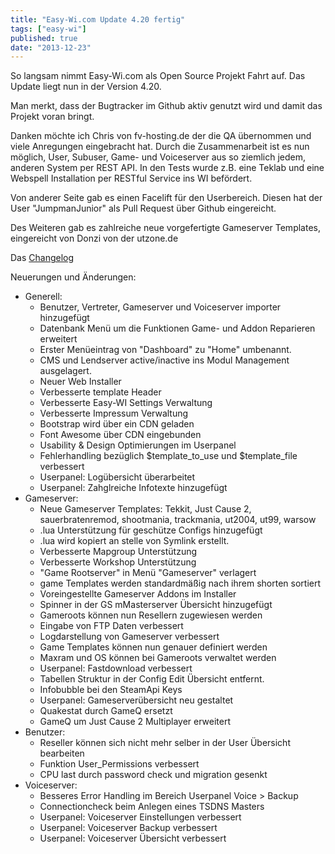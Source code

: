 ```yaml
---
title: "Easy-Wi.com Update 4.20 fertig"
tags: ["easy-wi"]
published: true
date: "2013-12-23"
---
```


So langsam nimmt Easy-Wi.com als Open Source Projekt Fahrt auf. Das Update liegt nun in der Version 4.20.

Man merkt, dass der Bugtracker im Github aktiv genutzt wird und damit das Projekt voran bringt.

Danken möchte ich Chris von fv-hosting.de der die QA übernommen und viele Anregungen eingebracht hat. Durch die Zusammenarbeit ist es nun möglich, User, Subuser, Game- und Voiceserver aus so ziemlich jedem, anderen System per REST API. In den Tests wurde z.B. eine Teklab und eine Webspell Installation per RESTful Service ins WI befördert.

Von anderer Seite gab es einen Facelift für den Userbereich. Diesen hat der User "JumpmanJunior" als Pull Request über Github eingereicht.

Des Weiteren gab es zahlreiche neue vorgefertigte Gameserver Templates, eingereicht von Donzi von der utzone.de

Das [Changelog](https://easy-wi.com/de/news/update-auf-version-4-20/)

Neuerungen und Änderungen:

- Generell: 
  - Benutzer, Vertreter, Gameserver und Voiceserver importer hinzugefügt
  - Datenbank Menü um die Funktionen Game- und Addon Reparieren erweitert
  - Erster Menüeintrag von "Dashboard" zu "Home" umbenannt.
  - CMS und Lendserver active/inactive ins Modul Management ausgelagert.
  - Neuer Web Installer
  - Verbesserte template Header
  - Verbesserte Easy-WI Settings Verwaltung
  - Verbesserte Impressum Verwaltung
  - Bootstrap wird über ein CDN geladen
  - Font Awesome über CDN eingebunden
  - Usability &amp; Design Optimierungen im Userpanel
  - Fehlerhandling bezüglich $template_to_use und $template_file verbessert
  - Userpanel: Logübersicht überarbeitet
  - Userpanel: Zahglreiche Infotexte hinzugefügt
- Gameserver: 
  - Neue Gameserver Templates: Tekkit, Just Cause 2, sauerbratenremod, shootmania, trackmania, ut2004, ut99, warsow
  - .lua Unterstützung für geschütze Configs hinzugefügt
  - .lua wird kopiert an stelle von Symlink erstellt.
  - Verbesserte Mapgroup Unterstützung
  - Verbesserte Workshop Unterstützung
  - "Game Rootserver" in Menü "Gameserver" verlagert
  - game Templates werden standardmäßig nach ihrem shorten sortiert
  - Voreingestellte Gameserver Addons im Installer
  - Spinner in der GS mMasterserver Übersicht hinzugefügt
  - Gameroots können nun Resellern zugewiesen werden
  - Eingabe von FTP Daten verbessert
  - Logdarstellung von Gameserver verbessert
  - Game Templates können nun genauer definiert werden
  - Maxram und OS können bei Gameroots verwaltet werden
  - Userpanel: Fastdownload verbessert
  - Tabellen Struktur in der Config Edit Übersicht entfernt.
  - Infobubble bei den SteamApi Keys
  - Userpanel: Gameserverübersicht neu gestaltet
  - Quakestat durch GameQ ersetzt
  - GameQ um Just Cause 2 Multiplayer erweitert
- Benutzer: 
  - Reseller können sich nicht mehr selber in der User Übersicht bearbeiten
  - Funktion User_Permissions verbessert
  - CPU last durch password check und migration gesenkt
- Voiceserver: 
  - Besseres Error Handling im Bereich Userpanel Voice &gt; Backup
  - Connectioncheck beim Anlegen eines TSDNS Masters
  - Userpanel: Voiceserver Einstellungen verbessert
  - Userpanel: Voiceserver Backup verbessert
  - Userpanel: Voiceserver Übersicht verbessert

